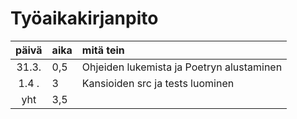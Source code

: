 # Työaikakirjanpito

| päivä | aika | mitä tein  |
| :----:|:-----| :-----|
| 31.3. | 0,5  | Ohjeiden lukemista ja Poetryn alustaminen |
| 1.4 . | 3    | Kansioiden src ja tests luominen |
| yht   | 3,5  | | 
